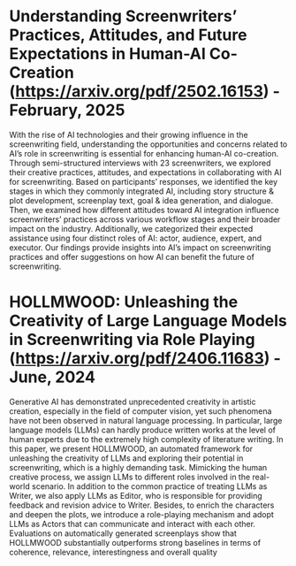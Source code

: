 # Understanding Screenwriters’ Practices, Attitudes, and Future Expectations in Human-AI Co-Creation (https://arxiv.org/pdf/2502.16153) - February, 2025
With the rise of AI technologies and their growing influence in
the screenwriting field, understanding the opportunities and concerns related to AI’s role in screenwriting is essential for enhancing
human-AI co-creation. Through semi-structured interviews with
23 screenwriters, we explored their creative practices, attitudes,
and expectations in collaborating with AI for screenwriting. Based
on participants’ responses, we identified the key stages in which
they commonly integrated AI, including story structure & plot development, screenplay text, goal & idea generation, and dialogue.
Then, we examined how different attitudes toward AI integration
influence screenwriters’ practices across various workflow stages
and their broader impact on the industry. Additionally, we categorized their expected assistance using four distinct roles of AI: actor,
audience, expert, and executor. Our findings provide insights into
AI’s impact on screenwriting practices and offer suggestions on
how AI can benefit the future of screenwriting.

# HOLLMWOOD: Unleashing the Creativity of Large Language Models in Screenwriting via Role Playing (https://arxiv.org/pdf/2406.11683) - June, 2024
Generative AI has demonstrated unprecedented
creativity in artistic creation, especially in the
field of computer vision, yet such phenomena
have not been observed in natural language
processing. In particular, large language models (LLMs) can hardly produce written works
at the level of human experts due to the extremely high complexity of literature writing.
In this paper, we present HOLLMWOOD, an
automated framework for unleashing the creativity of LLMs and exploring their potential
in screenwriting, which is a highly demanding
task. Mimicking the human creative process,
we assign LLMs to different roles involved in
the real-world scenario. In addition to the common practice of treating LLMs as Writer, we
also apply LLMs as Editor, who is responsible
for providing feedback and revision advice to
Writer. Besides, to enrich the characters and
deepen the plots, we introduce a role-playing
mechanism and adopt LLMs as Actors that can
communicate and interact with each other. Evaluations on automatically generated screenplays
show that HOLLMWOOD substantially outperforms strong baselines in terms of coherence,
relevance, interestingness and overall quality
